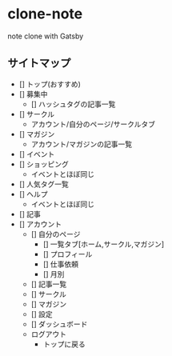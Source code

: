 # clone-note
note clone with Gatsby

## サイトマップ
- [] トップ(おすすめ)
- [] 募集中
  - [] ハッシュタグの記事一覧
- [] サークル
  - アカウント/自分のページ/サークルタブ
- [] マガジン
  - アカウント/マガジンの記事一覧
- [] イベント
- [] ショッピング
  - イベントとほぼ同じ
- [] 人気タグ一覧
- [] ヘルプ
  - イベントとほぼ同じ
- [] 記事
- [] アカウント
  - [] 自分のページ
    - [] 一覧タブ[ホーム,サークル,マガジン]
    - [] プロフィール
    - [] 仕事依頼
    - [] 月別
  - [] 記事一覧
  - [] サークル
  - [] マガジン
  - [] 設定
  - [] ダッシュボード
  - ログアウト
    - トップに戻る